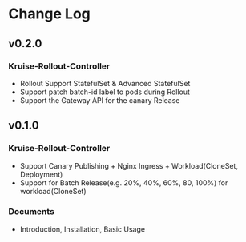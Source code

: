 # Change Log

## v0.2.0
### Kruise-Rollout-Controller
- Rollout Support StatefulSet & Advanced StatefulSet
- Support patch batch-id label to pods during Rollout
- Support the Gateway API for the canary Release

## v0.1.0
### Kruise-Rollout-Controller
- Support Canary Publishing + Nginx Ingress + Workload(CloneSet, Deployment)
- Support for Batch Release(e.g. 20%, 40%, 60%, 80, 100%) for workload(CloneSet)

### Documents
- Introduction, Installation, Basic Usage
